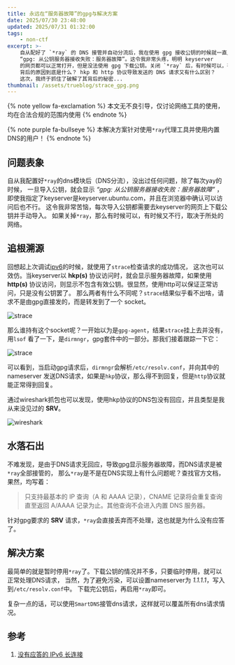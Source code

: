 ```yaml
---
title: 永远在“服务器故障”的gpg与解决方案
date: 2025/07/30 23:48:00
updated: 2025/07/31 01:32:00
tags:
    - non-ctf
excerpt: >-
    自从配好了 `*ray` 的 DNS 接管并自动分流后，我在使用 gpg 接收公钥的时候就一直显示
    “gpg: 从公钥服务器接收失败：服务器故障”。这令我非常头疼，明明 keyserver
    的网页都可以正常打开，但是没法使用 gpg 下载公钥。关闭 `*ray` 后，有时候可以，有时候又不行。
    背后的原因到底是什么？ hkp 和 http 协议导致发送的 DNS 请求又有什么区别？
    这次，我终于抓住了破解了其背后的秘密...
thumbnail: /assets/trueblog/strace_gpg.png
---
```


{% note yellow fa-exclamation %}
本文无不良引导，仅讨论网络工具的使用，均在合法合规的范围内使用
{% endnote %}

{% note purple fa-bullseye %}
本解决方案针对使用`*ray`代理工具并使用内置DNS的用户！
{% endnote %}

## 问题表象

自从我配置好`*ray`的dns模块后（DNS分流），没出过任何问题，除了每次yay的时候，
一旦导入公钥，就会显示 *“gpg: 从公钥服务器接收失败：服务器故障”* ，
即使我指定了keyserver是keyserver.ubuntu.com，并且在浏览器中确认可以访问后也不行。
这令我非常苦恼，每次导入公钥都需要去keyserver的网页上下载公钥并手动导入。
如果关掉`*ray`，那么有时候可以，有时候又不行，取决于所处的网络。

## 追根溯源

回想起上次调试[ipv6](/2025/02/15/pendingIpv6/)的时候，就使用了`strace`检查请求的成功情况，
这次也可以效仿。当keyserver以 **hkp(s)** 协议访问时，就会显示服务器故障，如果使用 **http(s)**
协议访问，则显示不包含有效公钥。很显然，使用http可以保证正常访问，只是没有公钥罢了。
那么两者有什么不同呢？`strace`结果似乎看不出啥，请求不是由gpg直接发的，而是转发到了一个
socket。

![strace](/assets/trueblog/strace_gpg.png)

那么谁持有这个socket呢？一开始以为是`gpg-agent`，结果`strace`挂上去并没有，用`lsof`
看了一下，是`dirmngr`，gpg套件中的一部分。那我们接着跟踪一下它：

![strace](/assets/trueblog/strace_dirmngr.png)

可以看到，当启动gpg请求后，`dirmngr`会解析`/etc/resolv.conf`，并向其中的nameserver
发送DNS请求，如果是`hkp`协议，那么得不到回复，但是`http`协议就能正常得到回复。

通过wireshark抓包也可以发现，使用hkp协议的DNS包没有回应，并且类型是我从来没见过的
**SRV**。

![wireshark](/assets/trueblog/wireshark.png)

## 水落石出

不难发现，是由于DNS请求无回应，导致gpg显示服务器故障，而DNS请求是被`*ray`全部接管的，
那么`*ray`是不是在DNS实现上有什么问题呢？查找官方文档，果然，均写着：

> 只支持最基本的 IP 查询（A 和 AAAA 记录），CNAME 记录将会重复查询直至返回
> A/AAAA 记录为止。其他查询不会进入内置 DNS 服务器。

针对gpg要求的 **SRV** 请求，`*ray`会直接丢弃而不处理，这也就是为什么没有应答了。

## 解决方案

最简单的就是暂时停用`*ray`了。下载公钥的情况并不多，只要临时停用，就可以正常处理DNS请求，
当然，为了避免污染，可以设置nameserver为 *1.1.1.1*，写入到`/etc/resolv.conf`中。
下载完公钥后，再启用`*ray`即可。

复杂一点的话，可以使用`SmartDNS`接管dns请求，这样就可以覆盖所有dns请求情况。

## 参考

1. [没有应答的 IPv6 长连接](/2025/02/15/pendingIpv6/)
